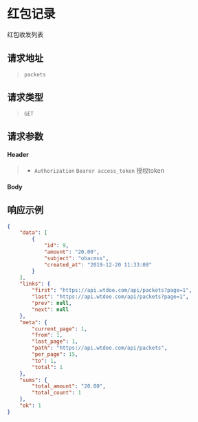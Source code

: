 # 红包记录

红包收发列表

## 请求地址

> `packets`

## 请求类型

> `GET`

## 请求参数

#### Header

> - `Authorization` `Bearer access_token` 授权token

#### Body


## 响应示例

```json
{
    "data": [
        {
            "id": 9,
            "amount": "20.00",
            "subject": "obacmss",
            "created_at": "2019-12-20 11:33:08"
        }
    ],
    "links": {
        "first": "https://api.wtdoe.com/api/packets?page=1",
        "last": "https://api.wtdoe.com/api/packets?page=1",
        "prev": null,
        "next": null
    },
    "meta": {
        "current_page": 1,
        "from": 1,
        "last_page": 1,
        "path": "https://api.wtdoe.com/api/packets",
        "per_page": 15,
        "to": 1,
        "total": 1
    },
    "sums": {
        "total_amount": "20.00",
        "total_count": 1
    },
    "ok": 1
}
```